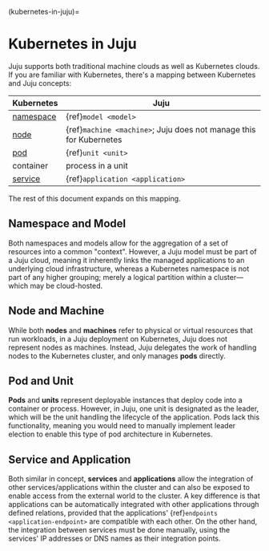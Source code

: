 (kubernetes-in-juju)=
# Kubernetes in Juju

Juju supports both traditional machine clouds as well as Kubernetes clouds. If you are familiar with Kubernetes, there's a mapping between Kubernetes and Juju concepts:

| Kubernetes | Juju |
|-|-|
| [namespace](https://kubernetes.io/docs/concepts/overview/working-with-objects/namespaces/) | {ref}`model <model>` |
|  [node](https://kubernetes.io/docs/concepts/architecture/nodes/) | {ref}`machine <machine>`; Juju does not manage this for Kubernetes |
| [pod](https://kubernetes.io/docs/concepts/workloads/pods/) | {ref}`unit <unit>`  |
| container | process in a unit |
| [service](https://kubernetes.io/docs/concepts/services-networking/service/) | {ref}`application <application>` |


The rest of this document expands on this mapping.

## Namespace and Model

Both namespaces and models allow for the aggregation of a set of resources into a common "context". However, a Juju model must be part of a Juju cloud, meaning it inherently links the managed applications to an underlying cloud infrastructure, whereas a Kubernetes namespace is not part of any higher grouping; merely a logical partition within a cluster—which may be cloud-hosted.

## Node and Machine

While both **nodes** and **machines** refer to physical or virtual resources that run workloads, in a Juju deployment on Kubernetes, Juju does not represent nodes as machines.
Instead, Juju delegates the work of handling nodes to the Kubernetes cluster,
and only manages **pods** directly.

## Pod and Unit

**Pods** and **units** represent deployable instances that
deploy code into a container or process. However, in Juju, one unit is designated as the leader, which will be the unit handling the lifecycle of the application. Pods lack this functionality, meaning you would need to manually implement leader election to enable this type of pod architecture in Kubernetes.

## Service and Application

Both similar in concept, **services** and **applications** allow the integration of other services/applications within the cluster and can also
be exposed to enable access from the external world to the cluster.
A key difference is that applications can be automatically integrated with other applications through defined relations, provided that the applications' {ref}`endpoints <application-endpoint>` are
compatible with each other. On the other hand, the integration between services must be done
manually, using the services' IP addresses or DNS names as their integration points.
